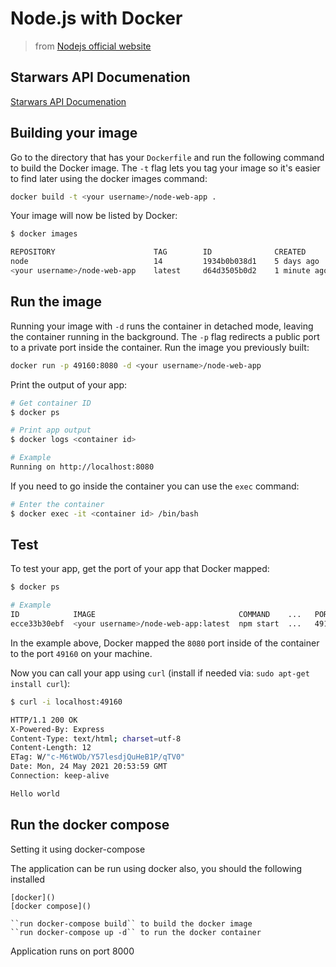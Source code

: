 # Node.js with Docker

> from [Nodejs official website](https://nodejs.org/en/docs/guides/nodejs-docker-webapp/)

## Starwars API Documenation
[Starwars API Documenation](https://documenter.getpostman.com/view/6711768/TzXukK4C)
## Building your image

Go to the directory that has your `Dockerfile` and run the following command to build the Docker image.
The `-t` flag lets you tag your image so it's easier to find later using the docker images command:

```bash
docker build -t <your username>/node-web-app .
```

Your image will now be listed by Docker:

```bash
$ docker images

REPOSITORY                      TAG        ID              CREATED
node                            14         1934b0b038d1    5 days ago
<your username>/node-web-app    latest     d64d3505b0d2    1 minute ago
```

## Run the image

Running your image with `-d` runs the container in detached mode, leaving the container running in the background.
The `-p` flag redirects a public port to a private port inside the container. Run the image you previously built:

```bash
docker run -p 49160:8080 -d <your username>/node-web-app
```

Print the output of your app:

```bash
# Get container ID
$ docker ps

# Print app output
$ docker logs <container id>

# Example
Running on http://localhost:8080
```

If you need to go inside the container you can use the `exec` command:

```bash
# Enter the container
$ docker exec -it <container id> /bin/bash
```

## Test

To test your app, get the port of your app that Docker mapped:

```bash
$ docker ps

# Example
ID            IMAGE                                COMMAND    ...   PORTS
ecce33b30ebf  <your username>/node-web-app:latest  npm start  ...   49160->8080
```

In the example above, Docker mapped the `8080` port inside of the container to the port `49160` on your machine.

Now you can call your app using `curl` (install if needed via: `sudo apt-get install curl`):

```bash
$ curl -i localhost:49160

HTTP/1.1 200 OK
X-Powered-By: Express
Content-Type: text/html; charset=utf-8
Content-Length: 12
ETag: W/"c-M6tWOb/Y57lesdjQuHeB1P/qTV0"
Date: Mon, 24 May 2021 20:53:59 GMT
Connection: keep-alive

Hello world
```


## Run the docker compose
Setting it using docker-compose

The application can be run using docker also, you should the following installed

    [docker]()
    [docker compose]()

    ``run docker-compose build`` to build the docker image
    ``run docker-compose up -d`` to run the docker container

Application runs on port 8000
